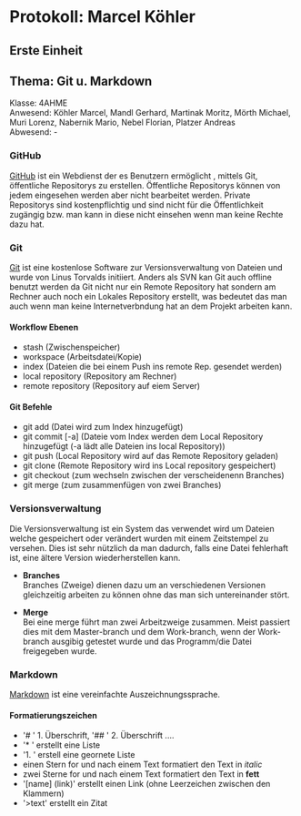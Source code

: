 # Protokoll: Marcel Köhler
## Erste Einheit
## Thema: Git u. Markdown
Klasse: 4AHME  
Anwesend: Köhler Marcel, Mandl Gerhard, Martinak Moritz, Mörth Michael, Muri Lorenz, Nabernik Mario, Nebel Florian, Platzer Andreas  
Abwesend: -  

### GitHub
[GitHub](https://github.com) ist ein Webdienst der es Benutzern ermöglicht , mittels Git, öffentliche Repositorys zu erstellen.
Öffentliche Repositorys können von jedem eingesehen werden aber nicht bearbeitet werden. Private Repositorys sind kostenpflichtig und sind nicht
für die Öffentlichkeit zugängig bzw. man kann in diese nicht einsehen wenn man keine Rechte dazu hat.

### Git
[Git](https://de.wikipedia.org/wiki/Git) ist eine kostenlose Software zur Versionsverwaltung von Dateien und wurde von Linus Torvalds initiiert.
Anders als SVN kan Git auch offline benutzt werden da Git nicht nur ein Remote Repository hat sondern am Rechner auch noch ein Lokales Repository
erstellt, was bedeutet das man auch wenn man keine Internetverbndung hat an dem Projekt arbeiten kann.

#### Workflow Ebenen
* stash                 (Zwischenspeicher)
* workspace             (Arbeitsdatei/Kopie)
* index                 (Dateien die bei einem Push ins remote Rep. gesendet werden)
* local repository      (Repository am Rechner)
* remote repository     (Repository auf eiem Server)

#### Git Befehle
* git add               (Datei wird zum Index hinzugefügt)
* git commit [-a]       (Dateie vom Index werden dem Local Repository hinzugefügt (-a lädt alle Dateien ins local Repository))
* git push              (Local Repository wird auf das Remote Repository geladen)
* git clone             (Remote Repository wird ins Local repository gespeichert)
* git checkout <branch> (zum wechseln zwischen der verscheidenenn Branches)
* git merge             (zum zusammenfügen von zwei Branches)

### Versionsverwaltung
Die Versionsverwaltung ist ein System das verwendet wird um Dateien welche gespeichert oder verändert wurden mit einem Zeitstempel zu versehen. Dies ist sehr nützlich da man dadurch, falls eine Datei fehlerhaft ist, eine ältere Version wiederherstellen kann.

* **Branches**  
Branches (Zweige) dienen dazu um an verschiedenen Versionen gleichzeitig arbeiten zu können ohne das man sich untereinander stört.

* **Merge**  
Bei eine merge führt man zwei Arbeitzweige zusammen. Meist passiert dies mit dem Master-branch und dem Work-branch, wenn der Work-branch ausgibig getestet wurde und das Programm/die Datei freigegeben wurde.

### Markdown
[Markdown](https://de.wikipedia.org/wiki/Markdown) ist eine vereinfachte Auszeichnungssprache.
#### Formatierungszeichen
* '# ' 1. Überschrift, '## ' 2. Überschrift ....
* '* ' erstellt eine Liste
* '1. ' erstell eine geornete Liste
* einen Stern for und nach einem Text formatiert den Text in *italic*
* zwei Sterne for und nach einem Text formatiert den Text in **fett**
* '[name] (link)' erstellt einen Link (ohne Leerzeichen zwischen den Klammern)
* '>text' erstellt ein Zitat
